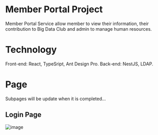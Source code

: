 # Member Portal Project

Member Portal Service allow member to view their information, their contribution to Big Data Club and admin to manage human resources.

# Technology

Front-end: React, TypeSript, Ant Design Pro.
Back-end: NestJS, LDAP.

# Page

Subpages will be update when it is completed...

## Login Page

![image](https://user-images.githubusercontent.com/86992472/195342648-7e956b19-157e-4590-a8f7-c6f6af584fc3.png)
